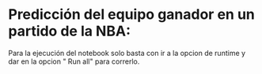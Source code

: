 # Predicción  del equipo ganador en un partido de la NBA:
Para la ejecución del notebook solo basta con ir a la opcion de runtime y dar en la opcion " Run all" para correrlo.
